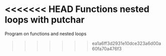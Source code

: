 <<<<<<< HEAD
Functions nested loops with putchar
=======
Program on functions and nested loops
>>>>>>> ea1a6ff3d2931e10dce323a6d00a60fa70a476f3
